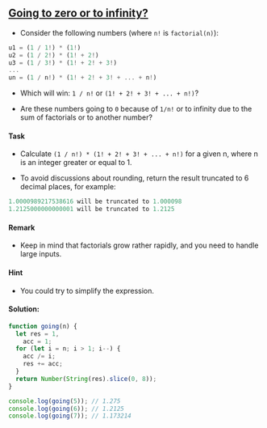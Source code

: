 ## [Going to zero or to infinity?](https://www.codewars.com/kata/55a29405bc7d2efaff00007c/train/javascript)
- Consider the following numbers (where `n!` is `factorial(n)`):
```js
u1 = (1 / 1!) * (1!)
u2 = (1 / 2!) * (1! + 2!)
u3 = (1 / 3!) * (1! + 2! + 3!)
...
un = (1 / n!) * (1! + 2! + 3! + ... + n!)
```
- Which will win: `1 / n!` or `(1! + 2! + 3! + ... + n!)`?

- Are these numbers going to `0` because of `1/n!` or to infinity due to the sum of factorials or to another number?

#### Task
- Calculate `(1 / n!) * (1! + 2! + 3! + ... + n!)` for a given n, where n is an integer greater or equal to 1.

- To avoid discussions about rounding, return the result truncated to 6 decimal places, for example:

```js
1.0000989217538616 will be truncated to 1.000098
1.2125000000000001 will be truncated to 1.2125
```
#### Remark
- Keep in mind that factorials grow rather rapidly, and you need to handle large inputs.
#### Hint
- You could try to simplify the expression.
#### Solution:
```js
function going(n) {
  let res = 1,
    acc = 1;
  for (let i = n; i > 1; i--) {
    acc /= i;
    res += acc;
  }
  return Number(String(res).slice(0, 8)); 
}

console.log(going(5)); // 1.275
console.log(going(6)); // 1.2125
console.log(going(7)); // 1.173214
```